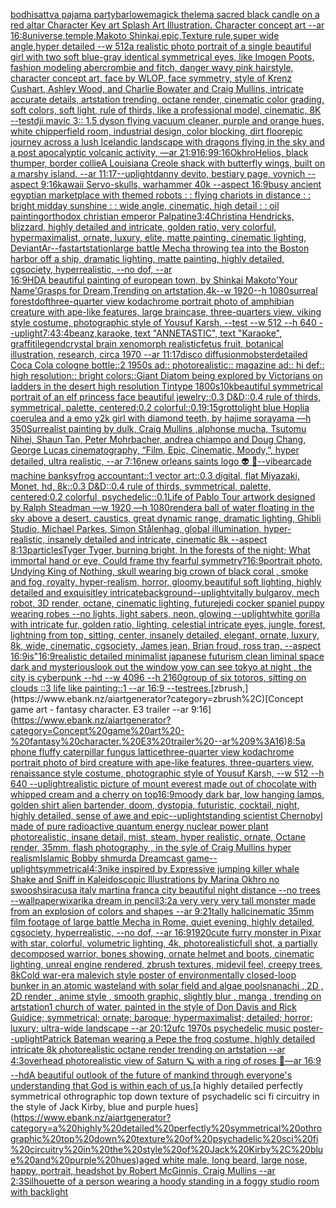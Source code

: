 [bodhisattva pajama party](https://www.ebank.nz/aiartgenerator?category=bodhisattva%20pajama%20party)[barlowe](https://www.ebank.nz/aiartgenerator?category=barlowe)[magick thelema sacred black candle on a red altar Character Key art Splash Art Illustration. Character concept art --ar 16:8](https://www.ebank.nz/aiartgenerator?category=magick%20thelema%20sacred%20black%20candle%20on%20a%20red%20altar%20Character%20Key%20art%20Splash%20Art%20Illustration.%20Character%20concept%20art%20--ar%2016%3A8)[universe,temple,Makoto Shinkai,epic,Texture rule,super wide angle,hyper detailed --w 512](https://www.ebank.nz/aiartgenerator?category=universe%2Ctemple%2CMakoto%20Shinkai%2Cepic%2CTexture%20rule%2Csuper%20wide%20angle%2Chyper%20detailed%20--w%20512)[a realistic photo portrait of a single beautiful girl with two soft blue-gray identical symmetrical eyes, like Imogen Poots, fashion modeling abercrombie and fitch, danger wavy pink hairstyle, character concept art, face by WLOP, face symmetry, style of Krenz Cushart, Ashley Wood, and Charlie Bowater and Craig Mullins, intricate accurate details, artstation trending, octane render, cinematic color grading, soft colors, soft light, rule of thirds, like a professional model, cinematic, 8K --test](https://www.ebank.nz/aiartgenerator?category=a%20realistic%20photo%20portrait%20of%20a%20single%20beautiful%20girl%20with%20two%20soft%20blue-gray%20identical%20symmetrical%20eyes%2C%20like%20Imogen%20Poots%2C%20fashion%20modeling%20abercrombie%20and%20fitch%2C%20danger%20wavy%20pink%20hairstyle%2C%20character%20concept%20art%2C%20face%20by%20WLOP%2C%20face%20symmetry%2C%20style%20of%20Krenz%20Cushart%2C%20Ashley%20Wood%2C%20and%20Charlie%20Bowater%20and%20Craig%20Mullins%2C%20intricate%20accurate%20details%2C%20artstation%20trending%2C%20octane%20render%2C%20cinematic%20color%20grading%2C%20soft%20colors%2C%20soft%20light%2C%20rule%20of%20thirds%2C%20like%20a%20professional%20model%2C%20cinematic%2C%208K%20--test)[dji mavic 3:: 1.5 dyson flying vacuum cleaner, purple and orange hues, white chipperfield room, industrial design, color blocking, dirt floor](https://www.ebank.nz/aiartgenerator?category=dji%20mavic%203%3A%3A%201.5%20dyson%20flying%20vacuum%20cleaner%2C%20purple%20and%20orange%20hues%2C%20white%20chipperfield%20room%2C%20industrial%20design%2C%20color%20blocking%2C%20dirt%20floor)[epic journey across a lush Icelandic landscape with dragons flying in the sky and a post apocalyptic volcanic activity, —ar 21:9](https://www.ebank.nz/aiartgenerator?category=epic%20journey%20across%20a%20lush%20Icelandic%20landscape%20with%20dragons%20flying%20in%20the%20sky%20and%20a%20post%20apocalyptic%20volcanic%20activity%2C%20%E2%80%94ar%2021%3A9)[16:9](https://www.ebank.nz/aiartgenerator?category=16%3A9)[9:16](https://www.ebank.nz/aiartgenerator?category=9%3A16)[Okhro](https://www.ebank.nz/aiartgenerator?category=Okhro)[Helios, black thumper, border collie](https://www.ebank.nz/aiartgenerator?category=Helios%2C%20black%20thumper%2C%20border%20collie)[A Louisiana Creole shack with butterfly wings, built on a marshy island. --ar 11:17](https://www.ebank.nz/aiartgenerator?category=A%20Louisiana%20Creole%20shack%20with%20butterfly%20wings%2C%20built%20on%20a%20marshy%20island.%20--ar%2011%3A17)[--uplight](https://www.ebank.nz/aiartgenerator?category=--uplight)[danny devito, bestiary page, voynich --aspect 9:16](https://www.ebank.nz/aiartgenerator?category=danny%20devito%2C%20bestiary%20page%2C%20voynich%20--aspect%209%3A16)[kawaii Servo-skulls, warhammer 40k --aspect 16:9](https://www.ebank.nz/aiartgenerator?category=kawaii%20Servo-skulls%2C%20warhammer%2040k%20--aspect%2016%3A9)[busy ancient egyptian marketplace with themed robots : : flying chariots in distance : : bright midday sunshine : : wide angle, cinematic, high detail : : oil painting](https://www.ebank.nz/aiartgenerator?category=busy%20ancient%20egyptian%20marketplace%20with%20themed%20robots%20%3A%20%3A%20flying%20chariots%20in%20distance%20%3A%20%3A%20bright%20midday%20sunshine%20%3A%20%3A%20wide%20angle%2C%20cinematic%2C%20high%20detail%20%3A%20%3A%20oil%20painting)[orthodox christian emperor Palpatine](https://www.ebank.nz/aiartgenerator?category=orthodox%20christian%20emperor%20Palpatine)[3:4](https://www.ebank.nz/aiartgenerator?category=3%3A4)[Christina Hendricks, blizzard, highly detailed and intricate, golden ratio, very colorful, hypermaximalist, ornate, luxury, elite, matte painting, cinematic lighting, DeviantAr](https://www.ebank.nz/aiartgenerator?category=Christina%20Hendricks%2C%20blizzard%2C%20highly%20detailed%20and%20intricate%2C%20golden%20ratio%2C%20very%20colorful%2C%20hypermaximalist%2C%20ornate%2C%20luxury%2C%20elite%2C%20matte%20painting%2C%20cinematic%20lighting%2C%20DeviantAr)[--fast](https://www.ebank.nz/aiartgenerator?category=--fast)[artstation](https://www.ebank.nz/aiartgenerator?category=artstation)[large battle Mecha throwing tea into the Boston harbor off a ship, dramatic lighting, matte painting, highly detailed, cgsociety, hyperrealistic, --no dof, --ar 16:9](https://www.ebank.nz/aiartgenerator?category=large%20battle%20Mecha%20throwing%20tea%20into%20the%20Boston%20harbor%20off%20a%20ship%2C%20dramatic%20lighting%2C%20matte%20painting%2C%20highly%20detailed%2C%20cgsociety%2C%20hyperrealistic%2C%20--no%20dof%2C%20--ar%2016%3A9)[HD](https://www.ebank.nz/aiartgenerator?category=HD)[A beautiful painting of european town, by Shinkai Makoto'Your Name'Grasps for Dream,Trending on artstation,4k--w 1920--h 1080](https://www.ebank.nz/aiartgenerator?category=A%C2%A0beautiful%C2%A0painting%C2%A0of%C2%A0european%C2%A0town%2C%C2%A0by%20Shinkai%20Makoto%27Your%20Name%27Grasps%20for%20Dream%2CTrending%C2%A0on%C2%A0artstation%2C4k--w%201920--h%201080)[surreal forest](https://www.ebank.nz/aiartgenerator?category=surreal%20forest)[dof](https://www.ebank.nz/aiartgenerator?category=dof)[three-quarter view kodachrome portrait photo of amphibian creature with ape-like features, large braincase, three-quarters view, viking style costume, photographic style of Yousuf Karsh, --test --w 512 --h 640 --uplight](https://www.ebank.nz/aiartgenerator?category=three-quarter%20view%20kodachrome%20portrait%20photo%20of%20amphibian%20creature%20with%20ape-like%20features%2C%20large%20braincase%2C%20three-quarters%20view%2C%20viking%20style%20costume%2C%20photographic%20style%20of%20Yousuf%20Karsh%2C%20--test%20--w%20512%20--h%20640%20--uplight)[7:4](https://www.ebank.nz/aiartgenerator?category=7%3A4)[3:4](https://www.ebank.nz/aiartgenerator?category=3%3A4)[beanz,karaoke, text "ANNETASTIC", text "Karaoke", graffiti](https://www.ebank.nz/aiartgenerator?category=beanz%2Ckaraoke%2C%20text%20%22ANNETASTIC%22%2C%20text%20%22Karaoke%22%2C%20graffiti)[legend](https://www.ebank.nz/aiartgenerator?category=legend)[crystal brain xenomorph realistic](https://www.ebank.nz/aiartgenerator?category=crystal%20brain%20xenomorph%20realistic)[fetus fruit, botanical illustration, research, circa 1970 --ar 11:17](https://www.ebank.nz/aiartgenerator?category=fetus%20fruit%2C%20botanical%20illustration%2C%20research%2C%20circa%201970%20--ar%2011%3A17)[disco diffusion](https://www.ebank.nz/aiartgenerator?category=disco%20diffusion)[mobster](https://www.ebank.nz/aiartgenerator?category=mobster)[detailed Coca Cola cologne bottle::2 1950s ad:: photorealistic:: magazine ad:: hi def:: high resolution:: bright colors::](https://www.ebank.nz/aiartgenerator?category=detailed%20Coca%20Cola%20cologne%20bottle%3A%3A2%201950s%20ad%3A%3A%20photorealistic%3A%3A%20magazine%20ad%3A%3A%20hi%20def%3A%3A%20high%20resolution%3A%3A%20bright%20colors%3A%3A)[Giant Diatom being explored by Victorians on ladders in the desert high resolution Tintype 1800s](https://www.ebank.nz/aiartgenerator?category=Giant%20Diatom%20being%20explored%20by%20Victorians%20on%20ladders%20in%20the%20desert%20high%20resolution%20Tintype%201800s)[10k](https://www.ebank.nz/aiartgenerator?category=10k)[beautiful symmetrical portrait of an elf princess face beautiful jewelry::0.3 D&D::0.4 rule of thirds, symmetrical, palette, centered:0.2 colorful::0.1](https://www.ebank.nz/aiartgenerator?category=beautiful%20symmetrical%20portrait%20of%20an%20elf%20princess%20face%20beautiful%20jewelry%3A%3A0.3%20D%26D%3A%3A0.4%20rule%20of%20thirds%2C%20symmetrical%2C%20palette%2C%20centered%3A0.2%20colorful%3A%3A0.1)[9:15](https://www.ebank.nz/aiartgenerator?category=9%3A15)[grotto](https://www.ebank.nz/aiartgenerator?category=grotto)[light blue Hoplia coerulea and a emo y2k girl with diamond teeth,  by hajime sorayama —h 350](https://www.ebank.nz/aiartgenerator?category=light%20blue%20Hoplia%20coerulea%20and%20a%20emo%20y2k%20girl%20with%20diamond%20teeth%2C%20%20by%20hajime%20sorayama%20%E2%80%94h%20350)[Surrealist painting by dulk, Craig Mullins ,alphonse mucha, Tsutomu Nihei, Shaun Tan, Peter Mohrbacher, andrea chiampo and Doug Chang, George Lucas cinematography, “Film, Epic, Cinematic, Moody,”, hyper detailed, ultra realistic, --ar 7:16](https://www.ebank.nz/aiartgenerator?category=Surrealist%20painting%20by%20dulk%2C%20Craig%20Mullins%20%2Calphonse%20mucha%2C%20Tsutomu%20Nihei%2C%20Shaun%20Tan%2C%20Peter%20Mohrbacher%2C%20andrea%20chiampo%20and%20Doug%20Chang%2C%20George%20Lucas%20cinematography%2C%20%E2%80%9CFilm%2C%20Epic%2C%20Cinematic%2C%20Moody%2C%E2%80%9D%2C%20hyper%20detailed%2C%20ultra%20realistic%2C%20--ar%207%3A16)[new orleans saints logo 👽 🥦](https://www.ebank.nz/aiartgenerator?category=new%20orleans%20saints%20logo%20%F0%9F%91%BD%20%F0%9F%A5%A6)[--vibe](https://www.ebank.nz/aiartgenerator?category=--vibe)[arcade machine banksy](https://www.ebank.nz/aiartgenerator?category=arcade%20machine%20banksy)[frog accountant::1 vector art::0.3 digital, flat Miyazaki, Monet, hd, 8k::0.3 D&D::0.4 rule of thirds, symmetrical, palette, centered:0.2 colorful, psychedelic::0.1](https://www.ebank.nz/aiartgenerator?category=frog%20accountant%3A%3A1%20vector%20art%3A%3A0.3%20digital%2C%20flat%20Miyazaki%2C%20Monet%2C%20hd%2C%208k%3A%3A0.3%20D%26D%3A%3A0.4%20rule%20of%20thirds%2C%20symmetrical%2C%20palette%2C%20centered%3A0.2%20colorful%2C%20psychedelic%3A%3A0.1)[Life of Pablo Tour artwork designed by Ralph Steadman —w 1920 —h 1080](https://www.ebank.nz/aiartgenerator?category=Life%20of%20Pablo%20Tour%20artwork%20designed%20by%20Ralph%20Steadman%20%E2%80%94w%201920%20%E2%80%94h%201080)[render](https://www.ebank.nz/aiartgenerator?category=render)[a ball of water floating in the sky above a desert, caustics, great dynamic range, dramatic lighting, Ghibli Studio, Michael Parkes, Simon Stålenhag, global illumination, hyper-realistic, insanely detailed and intricate, cinematic 8k --aspect 8:13](https://www.ebank.nz/aiartgenerator?category=a%20ball%20of%20water%20floating%20in%20the%20sky%20above%20a%20desert%2C%20caustics%2C%20great%20dynamic%20range%2C%20dramatic%20lighting%2C%20Ghibli%20Studio%2C%20Michael%20Parkes%2C%20Simon%20St%C3%A5lenhag%2C%20global%20illumination%2C%20hyper-realistic%2C%20insanely%20detailed%20and%20intricate%2C%20cinematic%208k%20--aspect%208%3A13)[particles](https://www.ebank.nz/aiartgenerator?category=particles)[Tyger Tyger, burning bright, In the forests of the night; What immortal hand or eye, Could frame thy fearful symmetry?](https://www.ebank.nz/aiartgenerator?category=Tyger%20Tyger%2C%20burning%20bright%2C%20In%20the%20forests%20of%20the%20night%3B%20What%20immortal%20hand%20or%20eye%2C%20Could%20frame%20thy%20fearful%20symmetry%3F)[16:9](https://www.ebank.nz/aiartgenerator?category=16%3A9)[portrait photo, Undying King of Nothing, skull wearing big crown of black coral , smoke and fog, royalty, hyper-realism, horror, gloomy,beautiful  soft lighting, highly detailed and exquisitley intricate](https://www.ebank.nz/aiartgenerator?category=portrait%20photo%2C%20Undying%20King%20of%20Nothing%2C%20skull%20wearing%20big%20crown%20of%20black%20coral%20%2C%20smoke%20and%20fog%2C%20royalty%2C%20hyper-realism%2C%20horror%2C%20gloomy%2Cbeautiful%20%20soft%20lighting%2C%20highly%20detailed%20and%20exquisitley%20intricate)[background](https://www.ebank.nz/aiartgenerator?category=background)[--uplight](https://www.ebank.nz/aiartgenerator?category=--uplight)[vitally bulgarov, mech robot, 3D render, octane, cinematic lighting, future](https://www.ebank.nz/aiartgenerator?category=vitally%20bulgarov%2C%20mech%20robot%2C%203D%20render%2C%20octane%2C%20cinematic%20lighting%2C%20future)[jedi cocker spaniel puppy wearing robes --no lights, light sabers, neon, glowing --uplight](https://www.ebank.nz/aiartgenerator?category=jedi%20cocker%20spaniel%20puppy%20wearing%20robes%20--no%20lights%2C%20light%20sabers%2C%20neon%2C%20glowing%20--uplight)[white gorilla with intricate fur, golden ratio, lighting, celestial intricate eyes, jungle, forest, lightning from top, sitting, center, insanely detailed, elegant, ornate, luxury, 8k, wide, cinematic, cgsociety, James jean, Brian froud, ross tran, --aspect 16:9](https://www.ebank.nz/aiartgenerator?category=white%20gorilla%20with%20intricate%20fur%2C%20golden%20ratio%2C%20lighting%2C%20celestial%20intricate%20eyes%2C%20jungle%2C%20forest%2C%20lightning%20from%20top%2C%20sitting%2C%20center%2C%20insanely%20detailed%2C%20elegant%2C%20ornate%2C%20luxury%2C%208k%2C%20wide%2C%20cinematic%2C%20cgsociety%2C%20James%20jean%2C%20Brian%20froud%2C%20ross%20tran%2C%20--aspect%2016%3A9)[is"](https://www.ebank.nz/aiartgenerator?category=is%22)[16:9](https://www.ebank.nz/aiartgenerator?category=16%3A9)[realistic detailed minimalist japanese futurism clean liminal space dark and mysterious](https://www.ebank.nz/aiartgenerator?category=realistic%20detailed%20minimalist%20japanese%20futurism%20clean%20liminal%20space%20dark%20and%20mysterious)[look out the window yow can see tokyo at night , the city is cyberpunk --hd --w 4096 --h 2160](https://www.ebank.nz/aiartgenerator?category=look%20out%20the%20window%20yow%20can%20see%20tokyo%20at%20night%20%2C%20the%20city%20is%20cyberpunk%20--hd%20--w%204096%20--h%202160)[group of six totoros, sitting on clouds ::3 life like painting::1 --ar 16:9 --tes](https://www.ebank.nz/aiartgenerator?category=group%20of%20six%20totoros%2C%20sitting%20on%20clouds%20%3A%3A3%20life%20like%20painting%3A%3A1%20--ar%2016%3A9%20--tes)[trees.](https://www.ebank.nz/aiartgenerator?category=trees.)[zbrush,](https://www.ebank.nz/aiartgenerator?category=zbrush%2C)[Concept game art - fantasy character. E3 trailer --ar 9:16](https://www.ebank.nz/aiartgenerator?category=Concept%20game%20art%20-%20fantasy%20character.%20E3%20trailer%20--ar%209%3A16)[8:5](https://www.ebank.nz/aiartgenerator?category=8%3A5)[a phone fluffy caterpillar fungus lattice](https://www.ebank.nz/aiartgenerator?category=a%20phone%20fluffy%20caterpillar%20fungus%20lattice)[three-quarter view kodachrome portrait photo of bird creature with ape-like features, three-quarters view, renaissance style costume, photographic style of Yousuf Karsh, --w 512 --h 640 --uplight](https://www.ebank.nz/aiartgenerator?category=three-quarter%20view%20kodachrome%20portrait%20photo%20of%20bird%20creature%20with%20ape-like%20features%2C%20three-quarters%20view%2C%20renaissance%20style%20costume%2C%20photographic%20style%20of%20Yousuf%20Karsh%2C%20--w%20512%20--h%20640%20--uplight)[realistic picture of mount everest made out of chocolate with whipped cream and a cherry on top](https://www.ebank.nz/aiartgenerator?category=realistic%20picture%20of%20mount%20everest%20made%20out%20of%20chocolate%20with%20whipped%20cream%20and%20a%20cherry%20on%20top)[16:9](https://www.ebank.nz/aiartgenerator?category=16%3A9)[moody dark bar, low hanging lamps, golden shirt alien bartender, doom, dystopia, futuristic, cocktail, night, highly detailed, sense of awe and epic](https://www.ebank.nz/aiartgenerator?category=moody%20dark%20bar%2C%20low%20hanging%20lamps%2C%20golden%20shirt%20alien%20bartender%2C%20doom%2C%20dystopia%2C%20futuristic%2C%20cocktail%2C%20night%2C%20highly%20detailed%2C%20sense%20of%20awe%20and%20epic)[--uplight](https://www.ebank.nz/aiartgenerator?category=--uplight)[standing scientist Chernobyl made of pure radioactive quantum energy nuclear power plant   photorealistic, insane detail, mist, steam, hyper realistic, ornate, Octane render, 35mm, flash photography , in the syle of Craig Mullins  hyper realism](https://www.ebank.nz/aiartgenerator?category=standing%20scientist%20Chernobyl%20made%20of%20pure%20radioactive%20quantum%20energy%20nuclear%20power%20plant%20%20%20photorealistic%2C%20insane%20detail%2C%20mist%2C%20steam%2C%20hyper%20realistic%2C%20ornate%2C%20Octane%20render%2C%2035mm%2C%20flash%20photography%20%2C%20in%20the%20syle%20of%20Craig%20Mullins%20%20hyper%20realism)[Islamic Bobby shmurda Dreamcast game](https://www.ebank.nz/aiartgenerator?category=Islamic%20Bobby%20shmurda%20Dreamcast%20game)[--uplight](https://www.ebank.nz/aiartgenerator?category=--uplight)[symmetrical](https://www.ebank.nz/aiartgenerator?category=symmetrical)[4:3](https://www.ebank.nz/aiartgenerator?category=4%3A3)[nike inspired by Expressive jumping killer whale Shake and Sniff in Kaleidoscopic Illustrations by Marina Okhro no swoosh](https://www.ebank.nz/aiartgenerator?category=nike%20inspired%20by%20Expressive%20jumping%20killer%20whale%20Shake%20and%20Sniff%20in%20Kaleidoscopic%20Illustrations%20by%20Marina%20Okhro%20no%20swoosh)[siracusa italy martina franca city beautiful night distance --no trees --wallpaper](https://www.ebank.nz/aiartgenerator?category=siracusa%20italy%20martina%20franca%20city%20beautiful%20night%20distance%20--no%20trees%20--wallpaper)[wixarika dream in pencil](https://www.ebank.nz/aiartgenerator?category=wixarika%20dream%20in%20pencil)[3:2](https://www.ebank.nz/aiartgenerator?category=3%3A2)[a very very very tall monster made from an explosion of colors and shapes  --ar 9:21](https://www.ebank.nz/aiartgenerator?category=a%20very%20very%20very%20tall%20monster%20made%20from%20an%20explosion%20of%20colors%20and%20shapes%20%20--ar%209%3A21)[tally hall](https://www.ebank.nz/aiartgenerator?category=tally%20hall)[cinematic 35mm film footage of large battle Mecha in Rome, quiet evening, highly detailed, cgsociety, hyperrealistic, --no dof, --ar 16:9](https://www.ebank.nz/aiartgenerator?category=cinematic%2035mm%20film%20footage%20of%20large%20battle%20Mecha%20in%20Rome%2C%20quiet%20evening%2C%20highly%20detailed%2C%20cgsociety%2C%20hyperrealistic%2C%20--no%20dof%2C%20--ar%2016%3A9)[1920](https://www.ebank.nz/aiartgenerator?category=1920)[cute furry monster in Pixar with star, colorful, volumetric lighting, 4k, photorealistic](https://www.ebank.nz/aiartgenerator?category=cute%20furry%20monster%20in%20Pixar%20with%20star%2C%20colorful%2C%20volumetric%20lighting%2C%204k%2C%20photorealistic)[full shot, a partially decomposed warrior, bones showing, ornate helmet and boots, cinematic lighting, unreal engine rendered, zbrush textures, midevil feel, creepy trees, 8k](https://www.ebank.nz/aiartgenerator?category=full%20shot%2C%20a%20partially%20decomposed%20warrior%2C%20bones%20showing%2C%20ornate%20helmet%20and%20boots%2C%20cinematic%20lighting%2C%20unreal%20engine%20rendered%2C%20zbrush%20textures%2C%20midevil%20feel%2C%20creepy%20trees%2C%208k)[Cold war-era malevich style poster of environmentally closed-loop bunker in an atomic wasteland with solar field and algae pools](https://www.ebank.nz/aiartgenerator?category=Cold%20war-era%20malevich%20style%20poster%20of%20environmentally%20closed-loop%20bunker%20in%20an%20atomic%20wasteland%20with%20solar%20field%20and%20algae%20pools)[nanachi , 2D  , 2D render , anime style , smooth graphic, slightly blur , manga , trending on artstation](https://www.ebank.nz/aiartgenerator?category=nanachi%20%2C%202D%20%20%2C%202D%20render%20%2C%20anime%20style%20%2C%20smooth%20graphic%2C%20slightly%20blur%20%2C%20manga%20%2C%20trending%20on%20artstation)[1 church of water, painted in the style of Don Davis and Rick Guidice; symmetrical; ornate; baroque; hypermaximalist; detailed; horror; luxury; ultra-wide landscape --ar 20:12](https://www.ebank.nz/aiartgenerator?category=1%20church%20of%20water%2C%20painted%20in%20the%20style%20of%20Don%20Davis%20and%20Rick%20Guidice%3B%20symmetrical%3B%20ornate%3B%20baroque%3B%20hypermaximalist%3B%20detailed%3B%20horror%3B%20luxury%3B%20ultra-wide%20landscape%20--ar%2020%3A12)[ufc 1970s psychedelic music poster](https://www.ebank.nz/aiartgenerator?category=ufc%201970s%20psychedelic%20music%20poster)[--uplight](https://www.ebank.nz/aiartgenerator?category=--uplight)[Patrick Bateman wearing a Pepe the frog costume, highly detailed intricate 8k photorealistic octane render trending on artstation --ar 4:3](https://www.ebank.nz/aiartgenerator?category=Patrick%20Bateman%20wearing%20a%20Pepe%20the%20frog%20costume%2C%20highly%20detailed%20intricate%208k%20photorealistic%20octane%20render%20trending%20on%20artstation%20--ar%204%3A3)[overhead photorealistic view of Saturn 🪐 with a ring of roses 🥀—ar 16:9 --hd](https://www.ebank.nz/aiartgenerator?category=overhead%20photorealistic%20view%20of%20Saturn%20%F0%9F%AA%90%20with%20a%20ring%20of%20roses%20%F0%9F%A5%80%E2%80%94ar%2016%3A9%20--hd)[A beautiful outlook of the future of mankind through everyone's understanding that God is within each of us.](https://www.ebank.nz/aiartgenerator?category=A%20beautiful%20outlook%20of%20the%20future%20of%20mankind%20through%20everyone%27s%20understanding%20that%20God%20is%20within%20each%20of%20us.)[a highly detailed perfectly symmetrical othrographic top down texture of psychadelic sci fi circuitry in the style of Jack Kirby, blue and purple hues](https://www.ebank.nz/aiartgenerator?category=a%20highly%20detailed%20perfectly%20symmetrical%20othrographic%20top%20down%20texture%20of%20psychadelic%20sci%20fi%20circuitry%20in%20the%20style%20of%20Jack%20Kirby%2C%20blue%20and%20purple%20hues)[aged white male, long beard, large nose, happy, portrait, headshot by Robert McGinnis, Craig Mullins --ar 2:3](https://www.ebank.nz/aiartgenerator?category=aged%20white%20male%2C%20long%20beard%2C%20large%20nose%2C%20happy%2C%20portrait%2C%20headshot%20by%20Robert%20McGinnis%2C%20Craig%20Mullins%20--ar%202%3A3)[Silhouette of a person wearing a hoody standing in a foggy studio room with backlight](https://www.ebank.nz/aiartgenerator?category=Silhouette%20of%20a%20person%20wearing%20a%20hoody%20standing%20in%20a%20foggy%20studio%20room%20with%20backlight)